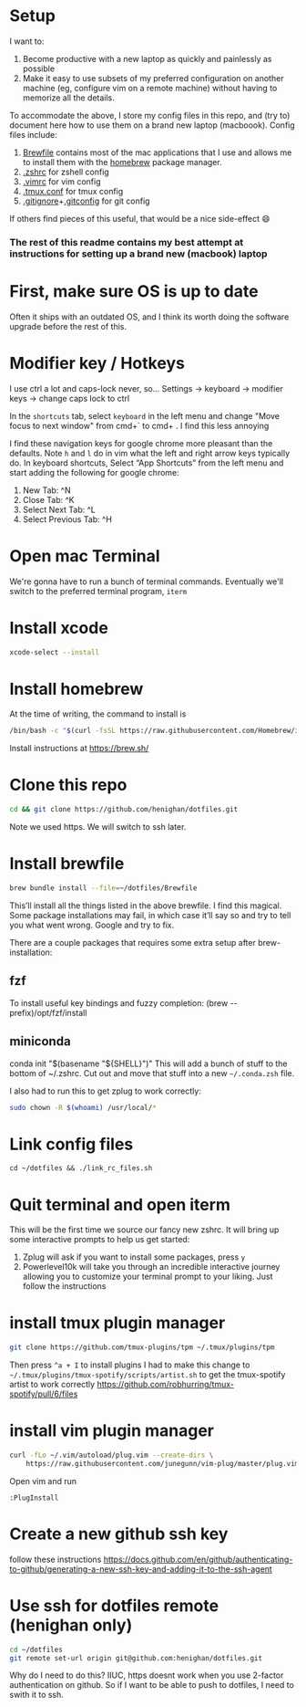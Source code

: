 # Setup

I want to:
1. Become productive with a new laptop as quickly and painlessly as possible
1. Make it easy to use subsets of my preferred configuration on another machine (eg, configure vim on a remote machine) without having to memorize all the details.

To accommodate the above, I store my config files in this repo, and (try to) document here how to use them on a brand new laptop (macboook). Config files include:
1. [Brewfile](.Brewfile) contains most of the mac applications that I use and allows me to install them with the [homebrew](https://brew.sh/) package manager.
1. [.zshrc](zshrc) for zshell config
1. [.vimrc](vimrc) for vim config
1. [.tmux.conf](tmux.conf) for tmux config
1. [.gitignore](gitignore)+[.gitconfig](gitconfig) for git config


If others find pieces of this useful, that would be a nice side-effect :smile:


### The rest of this readme contains my best attempt at instructions for setting up a brand new (macbook) laptop


# First, make sure OS is up to date
Often it ships with an outdated OS, and I think its worth doing the software upgrade before the rest of this.

# Modifier key / Hotkeys
I use ctrl a lot and caps-lock never, so...
Settings -> keyboard -> modifier keys -> change caps lock to ctrl

In the `shortcuts` tab, select `keyboard` in the left menu and change "Move focus to next window" from cmd+` to cmd+ . I find this less annoying

I find these navigation keys for google chrome more pleasant than the defaults. Note `h` and `l` do in vim what the left and right arrow keys typically do.
In keyboard shortcuts, Select “App Shortcuts” from the left menu and start adding the following for google chrome:
1. New Tab: ^N
1. Close Tab: ^K
1. Select Next Tab: ^L
1. Select Previous Tab: ^H

# Open mac Terminal
We're gonna have to run a bunch of terminal commands. Eventually we'll switch to the preferred terminal program, `iterm`

# Install xcode
```bash
xcode-select --install
```

# Install homebrew
At the time of writing, the command to install is
```bash
/bin/bash -c "$(curl -fsSL https://raw.githubusercontent.com/Homebrew/install/HEAD/install.sh)"
```
Install instructions at
https://brew.sh/

# Clone this repo
```bash
cd && git clone https://github.com/henighan/dotfiles.git
```
Note we used https. We will switch to ssh later.


# Install brewfile
```bash
brew bundle install --file=~/dotfiles/Brewfile
```
This’ll install all the things listed in the above brewfile. I find this magical.
Some package installations may fail, in which case it’ll say so and try to tell you what went wrong. Google and try to fix.

There are a couple packages that requires some extra setup after brew-installation:
## fzf
To install useful key bindings and fuzzy completion:
(brew --prefix)/opt/fzf/install

## miniconda
conda init "$(basename "${SHELL}")"
This will add a bunch of stuff to the bottom of ~/.zshrc. Cut out and move that stuff into a new `~/.conda.zsh` file.


I also had to run this to get zplug to work correctly:
```bash
sudo chown -R $(whoami) /usr/local/*
```

# Link config files
`cd ~/dotfiles && ./link_rc_files.sh`


# Quit terminal and open iterm
This will be the first time we source our fancy new zshrc. It will bring up some interactive prompts to help us get started:
1. Zplug will ask if you want to install some packages, press `y`
1. Powerlevel10k will take you through an incredible interactive journey allowing you to customize your terminal prompt to your liking. Just follow the instructions

# install tmux plugin manager
```bash
git clone https://github.com/tmux-plugins/tpm ~/.tmux/plugins/tpm
```
Then press `^a + I` to install plugins
I had to make this change to `~/.tmux/plugins/tmux-spotify/scripts/artist.sh` to get the tmux-spotify artist to work correctly
https://github.com/robhurring/tmux-spotify/pull/6/files

# install vim plugin manager
```bash
curl -fLo ~/.vim/autoload/plug.vim --create-dirs \
    https://raw.githubusercontent.com/junegunn/vim-plug/master/plug.vim
```
Open vim and run
```
:PlugInstall
```

# Create a new github ssh key
follow these instructions
https://docs.github.com/en/github/authenticating-to-github/generating-a-new-ssh-key-and-adding-it-to-the-ssh-agent

# Use ssh for dotfiles remote (henighan only)
```bash
cd ~/dotfiles
git remote set-url origin git@github.com:henighan/dotfiles.git
```
Why do I need to do this? IIUC, https doesnt work when you use 2-factor authentication on github. So if I want to be able to push to dotfiles, I need to swith it to ssh.
